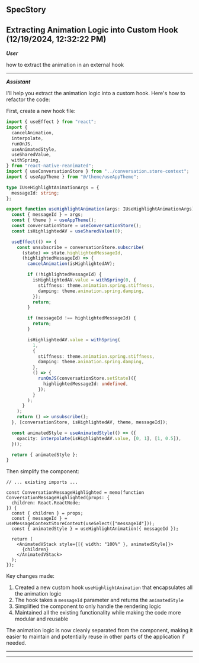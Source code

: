 ## SpecStory

## Extracting Animation Logic into Custom Hook (12/19/2024, 12:32:22 PM)

_**User**_

how to extract the animation in an external hook

---

_**Assistant**_

I'll help you extract the animation logic into a custom hook. Here's how to refactor the code:

First, create a new hook file:

```typescript:features/conversation/hooks/useHighlightAnimation.ts
import { useEffect } from "react";
import {
  cancelAnimation,
  interpolate,
  runOnJS,
  useAnimatedStyle,
  useSharedValue,
  withSpring,
} from "react-native-reanimated";
import { useConversationStore } from "../conversation.store-context";
import { useAppTheme } from "@/theme/useAppTheme";

type IUseHighlightAnimationArgs = {
  messageId: string;
};

export function useHighlightAnimation(args: IUseHighlightAnimationArgs) {
  const { messageId } = args;
  const { theme } = useAppTheme();
  const conversationStore = useConversationStore();
  const isHighlightedAV = useSharedValue(0);

  useEffect(() => {
    const unsubscribe = conversationStore.subscribe(
      (state) => state.highlightedMessageId,
      (highlightedMessageId) => {
        cancelAnimation(isHighlightedAV);

        if (!highlightedMessageId) {
          isHighlightedAV.value = withSpring(0, {
            stiffness: theme.animation.spring.stiffness,
            damping: theme.animation.spring.damping,
          });
          return;
        }

        if (messageId !== highlightedMessageId) {
          return;
        }

        isHighlightedAV.value = withSpring(
          1,
          {
            stiffness: theme.animation.spring.stiffness,
            damping: theme.animation.spring.damping,
          },
          () => {
            runOnJS(conversationStore.setState)({
              highlightedMessageId: undefined,
            });
          }
        );
      }
    );
    return () => unsubscribe();
  }, [conversationStore, isHighlightedAV, theme, messageId]);

  const animatedStyle = useAnimatedStyle(() => ({
    opacity: interpolate(isHighlightedAV.value, [0, 1], [1, 0.5]),
  }));

  return { animatedStyle };
}
```

Then simplify the component:

```typescript:features/conversation/conversation.tsx
// ... existing imports ...

const ConversationMessageHighlighted = memo(function ConversationMessageHighlighted(props: {
  children: React.ReactNode;
}) {
  const { children } = props;
  const { messageId } = useMessageContextStoreContext(useSelect(["messageId"]));
  const { animatedStyle } = useHighlightAnimation({ messageId });

  return (
    <AnimatedVStack style={[{ width: "100%" }, animatedStyle]}>
      {children}
    </AnimatedVStack>
  );
});
```

Key changes made:
1. Created a new custom hook `useHighlightAnimation` that encapsulates all the animation logic
2. The hook takes a `messageId` parameter and returns the `animatedStyle`
3. Simplified the component to only handle the rendering logic
4. Maintained all the existing functionality while making the code more modular and reusable

The animation logic is now cleanly separated from the component, making it easier to maintain and potentially reuse in other parts of the application if needed.

---



---


